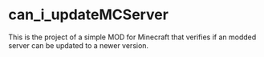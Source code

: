 # can_i_updateMCServer
This is the project of a simple MOD for Minecraft that verifies if an modded server can be updated to a newer version.
